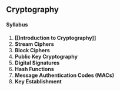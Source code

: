 ## Cryptography

#### Syllabus
1. **[[Introduction to Cryptography]]**
2. **Stream Ciphers**
3. **Block Ciphers**
4. **Public Key Cryptography**
5. **Digital Signatures**
6. **Hash Functions**
7. **Message Authentication Codes (MACs)**
8. **Key Establishment**
